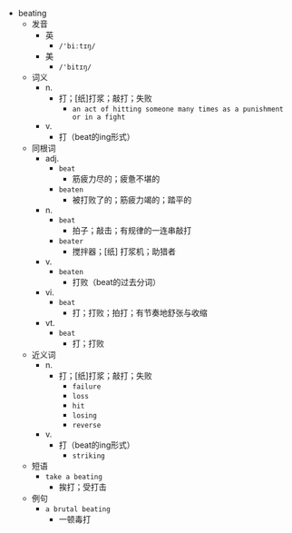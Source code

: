 - beating
  - 发音
    - 英
      - `/'biːtɪŋ/`
    - 美
      - `/'bitɪŋ/`
  - 词义
    - n.
      - 打；[纸]打浆；敲打；失败
        - `an act of hitting someone many times as a punishment or in a fight`
    - v.
      - 打（beat的ing形式）
  - 同根词
    - adj.
      - `beat`
        - 筋疲力尽的；疲惫不堪的
      - `beaten`
        - 被打败了的；筋疲力竭的；踏平的
    - n.
      - `beat`
        - 拍子；敲击；有规律的一连串敲打
      - `beater`
        - 搅拌器；[纸] 打浆机；助猎者
    - v.
      - `beaten`
        - 打败（beat的过去分词）
    - vi.
      - `beat`
        - 打；打败；拍打；有节奏地舒张与收缩
    - vt.
      - `beat`
        - 打；打败
  - 近义词
    - n.
      - 打；[纸]打浆；敲打；失败
        - `failure`
        - `loss`
        - `hit`
        - `losing`
        - `reverse`
    - v.
      - 打（beat的ing形式）
        - `striking`
  - 短语
    - `take a beating`
      - 挨打；受打击 
  - 例句
    - `a brutal beating`
      - 一顿毒打

